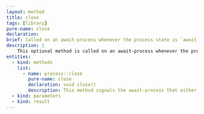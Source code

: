 ```yaml
---
layout: method
title: close
tags: [library]
pure-name: close
declaration:
brief: Called on an await-process whenever the process state is `await_forever` and the incoming queue went dry.
description: |
    This optional method is called on an await-process whenever the process state is `await_forever` and the incoming queue went dry. It is also called when an exception upstream is thrown while calling `await` or `yield` and here no `set_error()` is available. After a `close()`, your process will continue to run so long as your `state()` function returns `yield`. When your `state()` goes to `await`, the process will terminate.
entities:
  - kind: methods
    list:
      - name: process::close
        pure-name: close
        declaration: void close()
        description: This method signals the await-process that either the queue of incoming values went dry or an error happened.
  - kind: parameters
  - kind: result
---
```

